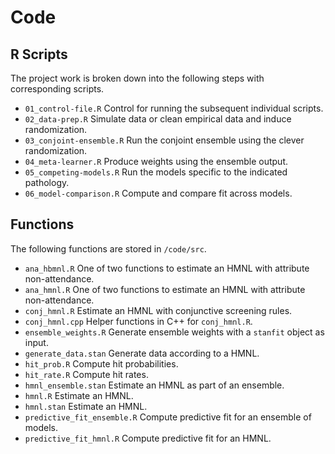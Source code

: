 # Code

## R Scripts

The project work is broken down into the following steps with
corresponding scripts.

- `01_control-file.R` Control for running the subsequent individual
  scripts.
- `02_data-prep.R` Simulate data or clean empirical data and induce
  randomization.
- `03_conjoint-ensemble.R` Run the conjoint ensemble using the clever
  randomization.
- `04_meta-learner.R` Produce weights using the ensemble output.
- `05_competing-models.R` Run the models specific to the indicated
  pathology.
- `06_model-comparison.R` Compute and compare fit across models.

## Functions

The following functions are stored in `/code/src`.

- `ana_hbmnl.R` One of two functions to estimate an HMNL with attribute
  non-attendance.
- `ana_hmnl.R` One of two functions to estimate an HMNL with attribute
  non-attendance.
- `conj_hmnl.R` Estimate an HMNL with conjunctive screening rules.
- `conj_hmnl.cpp` Helper functions in C++ for `conj_hmnl.R`.
- `ensemble_weights.R` Generate ensemble weights with a `stanfit` object
  as input.
- `generate_data.stan` Generate data according to a HMNL.
- `hit_prob.R` Compute hit probabilities.
- `hit_rate.R` Compute hit rates.
- `hmnl_ensemble.stan` Estimate an HMNL as part of an ensemble.
- `hmnl.R` Estimate an HMNL.
- `hmnl.stan` Estimate an HMNL.
- `predictive_fit_ensemble.R` Compute predictive fit for an ensemble of
  models.
- `predictive_fit_hmnl.R` Compute predictive fit for an HMNL.
